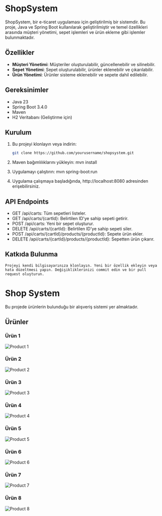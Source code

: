# ShopSystem

ShopSystem, bir e-ticaret uygulaması için geliştirilmiş bir sistemdir. Bu proje, Java ve Spring Boot kullanılarak geliştirilmiştir ve temel özellikleri arasında müşteri yönetimi, sepet işlemleri ve ürün ekleme gibi işlemler bulunmaktadır.

## Özellikler

- **Müşteri Yönetimi**: Müşteriler oluşturulabilir, güncellenebilir ve silinebilir.
- **Sepet Yönetimi**: Sepet oluşturulabilir, ürünler eklenebilir ve çıkarılabilir.
- **Ürün Yönetimi**: Ürünler sisteme eklenebilir ve sepete dahil edilebilir.

## Gereksinimler

- Java 23
- Spring Boot 3.4.0
- Maven
- H2 Veritabanı (Geliştirme için)

## Kurulum

1. Bu projeyi klonlayın veya indirin:
   ```bash
   git clone https://github.com/yourusername/shopsystem.git

2. Maven bağımlılıklarını yükleyin:
   mvn install

3. Uygulamayı çalıştırın:
   mvn spring-boot:run 

4. Uygulama çalışmaya başladığında, http://localhost:8080 adresinden erişebilirsiniz.

## API Endpoints
* GET /api/carts: Tüm sepetleri listeler.
* GET /api/carts/{cartId}: Belirtilen ID'ye sahip sepeti getirir.
* POST /api/carts: Yeni bir sepet oluşturur.
* DELETE /api/carts/{cartId}: Belirtilen ID'ye sahip sepeti siler.
* POST /api/carts/{cartId}/products/{productId}: Sepete ürün ekler.
* DELETE /api/carts/{cartId}/products/{productId}: Sepetten ürün çıkarır.

## Katkıda Bulunma
`Projeyi kendi bilgisayarınıza klonlayın.
Yeni bir özellik ekleyin veya hata düzeltmesi yapın.
Değişikliklerinizi commit edin ve bir pull request oluşturun.` 

# Shop System

Bu projede ürünlerin bulunduğu bir alışveriş sistemi yer almaktadır.

## Ürünler

### Ürün 1
![Product 1](src/main/resources/images/model.png)

### Ürün 2
![Product 2](src/main/resources/images/model2.png)

### Ürün 3
![Product 3](src/main/resources/images/order.png)

### Ürün 4
![Product 4](src/main/resources/images/product.png)

### Ürün 5
![Product 5](src/main/resources/images/productrepo.png)

### Ürün 6
![Product 6](src/main/resources/images/product_dto.png)

### Ürün 7
![Product 7](src/main/resources/images/order_dto.png)

### Ürün 8
![Product 8](src/main/resources/images/customerrepo.png)
